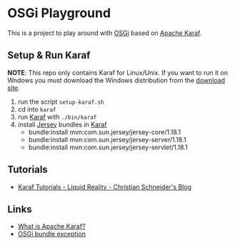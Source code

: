 # OSGi Playground

This is a project to play around with [OSGi][osgi] based on [Apache Karaf][karaf].

## Setup & Run Karaf

__NOTE__: This repo  only contains Karaf for  Linux/Unix. If you want  to run it
on  Wndows  you  must  download  the Windows  distribution  from  the  [download
site](http://karaf.apache.org/index/community/download.html#Karaf3.0.5).

1. run the script `setup-karaf.sh`
2. cd into `karaf`
3. run [Karaf][karaf] with `./bin/karaf`
4. install [Jersey][jersey] bundles in [Karaf][karaf]
    - bundle:install mvn:com.sun.jersey/jersey-core/1.18.1
    - bundle:install mvn:com.sun.jersey/jersey-server/1.18.1
    - bundle:install mvn:com.sun.jersey/jersey-servlet/1.18.1

## Tutorials

- [Karaf Tutorials - Liquid Reality - Christian Schneider's Blog](http://liquid-reality.de/display/liquid/Karaf+Tutorials)

## Links

- [What is Apache Karaf?](http://stackoverflow.com/questions/17350281/what-exactly-is-apache-karaf)
- [OSGi bundle exception](http://stackoverflow.com/questions/11161871/org-osgi-framework-bundleexception-could-not-find-bundle-org-eclipse-equinox-c)

[equinox]:  http://www.eclipse.org/equinox/documents/quickstart.php
[osgi]:     https://de.wikipedia.org/wiki/OSGi
[karaf]:    http://karaf.apache.org/
[jersey]:   https://jersey.java.net/